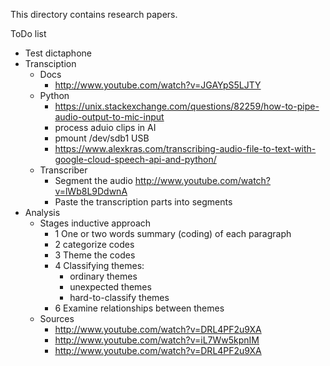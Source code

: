 This directory contains research papers.

ToDo list
 - Test dictaphone
 - Transciption 
     - Docs
         - http://www.youtube.com/watch?v=JGAYpS5LJTY
     - Python
         - https://unix.stackexchange.com/questions/82259/how-to-pipe-audio-output-to-mic-input
         - process aduio clips in AI
         - pmount /dev/sdb1 USB
         - https://www.alexkras.com/transcribing-audio-file-to-text-with-google-cloud-speech-api-and-python/
     - Transcriber
         - Segment the audio http://www.youtube.com/watch?v=lWb8L9DdwnA
         - Paste the transcription parts into segments
  - Analysis
      - Stages inductive approach
          - 1 One or two words summary (coding) of each paragraph
          - 2 categorize codes
          - 3 Theme the codes
          - 4 Classifying themes:
              - ordinary themes
              - unexpected themes
              - hard-to-classify themes
          - 6 Examine relationships between themes
      - Sources
          - http://www.youtube.com/watch?v=DRL4PF2u9XA
          - http://www.youtube.com/watch?v=iL7Ww5kpnIM
          - http://www.youtube.com/watch?v=DRL4PF2u9XA
  
 
 


